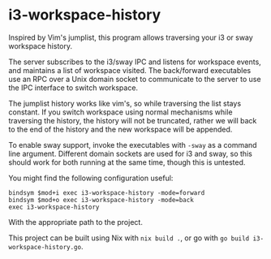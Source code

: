 # i3-workspace-history

Inspired by Vim's jumplist, this program allows traversing your i3 or sway workspace history.

The server subscribes to the i3/sway IPC and listens for workspace events, and maintains a list of workspace visited.
The back/forward executables use an RPC over a Unix domain socket to communicate to the server to use the IPC interface to switch workspace.

The jumplist history works like vim's, so while traversing the list stays constant.
If you switch workspace using normal mechanisms while traversing the history, the history will not be truncated, rather we will back to the end of the history and the new workspace will be appended.

To enable sway support, invoke the executables with `-sway` as a command line argument.
Different domain sockets are used for i3 and sway, so this should work for both running at the same time, though this is untested.

You might find the following configuration useful:
```
bindsym $mod+i exec i3-workspace-history -mode=forward
bindsym $mod+o exec i3-workspace-history -mode=back
exec i3-workspace-history
```

With the appropriate path to the project.

This project can be built using Nix with `nix build .`, or go with `go build i3-workspace-history.go`.


